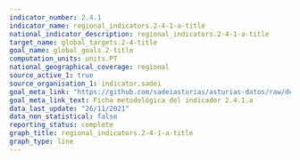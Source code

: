 ```yaml
---
indicator_number: 2.4.1
indicator_name: regional_indicators.2-4-1-a-title
national_indicator_description: regional_indicators.2-4-1-a-title
target_name: global_targets.2-4-title
goal_name: global_goals.2-title
computation_units: units.PT
national_geographical_coverage: regional
source_active_1: true
source_organisation_1: indicator.sadei
goal_meta_link: "https://github.com/sadeiasturias/asturias-datos/raw/develop/descargas/metodologia/2.4.1.a.pdf"
goal_meta_link_text: Ficha metodológica del indicador 2.4.1.a
data_last_update: "26/11/2021"
data_non_statistical: false
reporting_status: complete
graph_title: regional_indicators.2-4-1-a-title
graph_type: line
---
```


